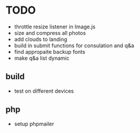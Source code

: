 # TODO
- throttle resize listener in Image.js
- size and compress all photos
- add clouds to landing
- build in submit functions for consulation and q&a
- find appropaite backup fonts
- make q&a list dynamic

## build 
- test on different devices

## php
- setup phpmailer

